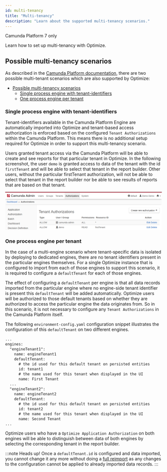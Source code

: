 ```yaml
---
id: multi-tenancy
title: "Multi-tenancy"
description: "Learn about the supported multi-tenancy scenarios."
---
```


<span class="badge badge--platform">Camunda Platform 7 only</span>

Learn how to set up multi-tenancy with Optimize.

## Possible multi-tenancy scenarios

As described in the [Camunda Platform documentation](https://docs.camunda.org/manual/latest/user-guide/process-engine/multi-tenancy/), there are two possible multi-tenant scenarios which are also supported by Optimize:

- [Possible multi-tenancy scenarios](#possible-multi-tenancy-scenarios)
  - [Single process engine with tenant-identifiers](#single-process-engine-with-tenant-identifiers)
  - [One process engine per tenant](#one-process-engine-per-tenant)

### Single process engine with tenant-identifiers

Tenant-identifiers available in the Camunda Platform Engine are automatically imported into Optimize and tenant-based access authorization is enforced based on the configured `Tenant Authorizations` within the Camunda Platform. This means there is no additional setup required for Optimize in order to support this multi-tenancy scenario.

Users granted tenant access via the Camunda Platform will be able to create and see reports for that particular tenant in Optimize. In the following screenshot, the user `demo` is granted access to data of the tenant with the id `firstTenant` and will be able to select that tenant in the report builder. Other users, without the particular firstTenant authorization, will not be able to select that tenant in the report builder nor be able to see results of reports that are based on that tenant.

![Tenant Authorization](img/admin-tenant-authorization.png)

### One process engine per tenant

In the case of a multi-engine scenario where tenant-specific data is isolated by deploying to dedicated engines, there are no tenant identifiers present in the particular engines themselves. For a single Optimize instance that is configured to import from each of those engines to support this scenario, it is required to configure a `defaultTenant` for each of those engines.

The effect of configuring a `defaultTenant` per engine is that all data records imported from the particular engine where no engine-side tenant identifier is present this `defaultTenant` will be added automatically. Optimize users will be authorized to those default tenants based on whether they are authorized to access the particular engine the data originates from. So in this scenario, it is not necessary to configure any `Tenant Authorizations` in the Camunda Platform itself.

The following `environment-config.yaml` configuration snippet illustrates the configuration of this `defaultTenant` on two different engines.

```
...
engines:
  "engineTenant1":
    name: engineTenant1
    defaultTenant:
      # the id used for this default tenant on persisted entities
      id: tenant1
      # the name used for this tenant when displayed in the UI
      name: First Tenant
  ...
  "engineTenant2":
    name: engineTenant2
    defaultTenant:
      # the id used for this default tenant on persisted entities
      id: tenant2
      # the name used for this tenant when displayed in the UI
      name: Second Tenant
...
```

Optimize users who have a `Optimize Application Authorization` on both engines will be able to distinguish between data of both engines by selecting the corresponding tenant in the report builder.

:::note Heads up!
Once a `defaultTenant.id` is configured and data imported, you cannot change it any more without doing a [full reimport](./../migration-update/instructions.md/#force-reimport-of-engine-data-in-optimize) as any changes to the configuration cannot be applied to already imported data records.
:::
